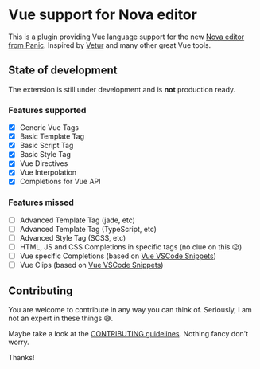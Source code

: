 # Vue support for Nova editor

This is a plugin providing Vue language support for the new [Nova editor from Panic](https://panic.com/nova/). Inspired by [Vetur](https://github.com/vuejs/vetur) and many other great Vue tools.

## State of development

The extension is still under development and is **not** production ready.

### Features supported

-   [x] Generic Vue Tags
-   [x] Basic Template Tag
-   [x] Basic Script Tag
-   [x] Basic Style Tag
-   [x] Vue Directives
-   [x] Vue Interpolation
-   [x] Completions for Vue API

### Features missed

-   [ ] Advanced Template Tag (jade, etc)
-   [ ] Advanced Template Tag (TypeScript, etc)
-   [ ] Advanced Style Tag (SCSS, etc)
-   [ ] HTML, JS and CSS Completions in specific tags (no clue on this 😥)
-   [ ] Vue specific Completions (based on [Vue VSCode Snippets](https://github.com/sdras/vue-vscode-snippets))
-   [ ] Vue Clips (based on [Vue VSCode Snippets](https://github.com/sdras/vue-vscode-snippets))

## Contributing

You are welcome to contribute in any way you can think of. Seriously, I am not an expert in these things 😅.

Maybe take a look at the [CONTRIBUTING guidelines](./CONTRIBUTING.md). Nothing fancy don't worry.

Thanks!
